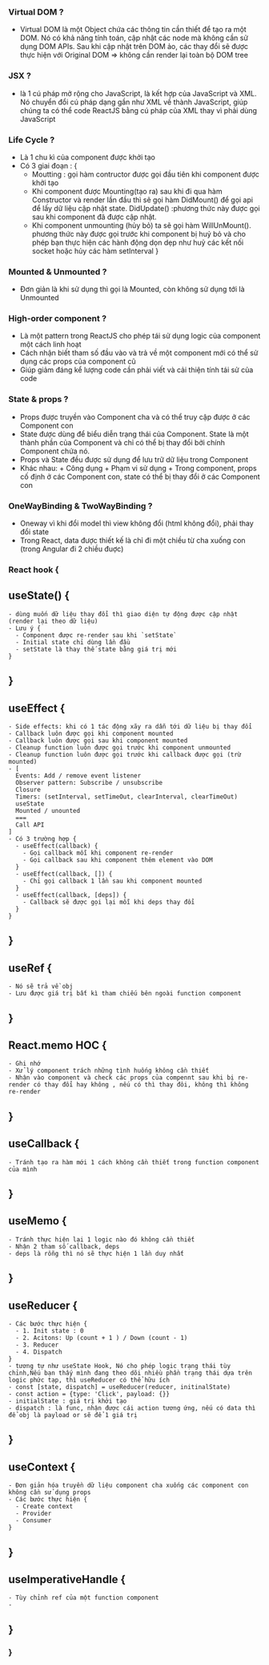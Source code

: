 ### Virtual DOM ?
- Virtual DOM là một Object chứa các thông tin cần thiết để tạo ra một DOM. 
Nó có khả năng tính toán, cập nhật các node mà không cần sử dụng DOM APIs. 
Sau khi cập nhật trên DOM ảo, các thay đổi sẽ được thực hiện với Original DOM => không cần render lại toàn bộ DOM tree

### JSX ?
- là 1 cú pháp mở rộng cho JavaScript, là kết hợp của JavaScript và XML. 
Nó chuyển đổi cú pháp dạng gần như XML về thành JavaScript, giúp chúng ta có thể code ReactJS bằng cú pháp của XML thay vì phải dùng JavaScript

### Life Cycle ?
- Là 1 chu kì của component được khởi tạo 
- Có 3 giai đoạn : {
    + Moutting : gọi hàm contructor  được gọi đầu tiên khi component được khởi tạo
    + Khi component được Mounting(tạo ra) sau khi đi qua hàm Constructor và render lần đầu thì sẽ gọi hàm DidMount() để gọi api để lấy dữ liệu cập nhật state. DidUpdate() :phương thức này được gọi sau khi component đã được cập nhật.
    + Khi component unmounting (hủy bỏ) ta sẽ gọi hàm WillUnMount(). phương thức này được gọi trước khi component bị huỷ bỏ và cho phép bạn thực hiện các hành động dọn dẹp như huỷ các kết nối socket hoặc hủy các hàm setInterval
}

### Mounted & Unmounted ? 
- Đơn giản là khi sử dụng thì gọi là Mounted, còn không sử dụng tới là Unmounted

### High-order component ? 
- Là một pattern trong ReactJS cho phép tái sử dụng logic của component một cách linh hoạt 
- Cách nhận biết tham số đầu vào và trả về một component mới có thể sử dụng các props của component cũ
- Giúp giảm đáng kể lượng code cần phải viết và cải thiện tính tái sử của code 

### State & props ?
- Props được truyền vào Component cha và có thể truy cập được ở các Component con
- State được dùng để biểu diễn trạng thái của Component. State là một thành phần của Component và chỉ có thể bị thay đổi bởi chính Component chứa nó.
- Props và State đều được sử dụng để lưu trữ dữ liệu trong Component
- Khác nhau: + Công dụng + Phạm vi sử dụng + Trong component, props cố định ở các Component con, state có thể bị thay đổi ở các Component con

### OneWayBinding & TwoWayBinding ? 
- Oneway vì khi đổi model thì view không đổi (html không đổi), phải thay đổi state
- Trong React, data được thiết kế là chỉ đi một chiều từ cha xuống con (trong Angular đi 2 chiều đuợc)

### React hook {
  ## useState() {
    - dùng muốn dữ liệu thay đổi thì giao diện tự động được cập nhật (render lại theo dữ liệu)
    - Lưu ý {
      - Component được re-render sau khi `setState`
      - Initial state chỉ dùng lần đầu
      - setState là thay thế state bằng giá trị mới 
    }
  ## }

  ## useEffect {
    - Side effects: khi có 1 tác động xãy ra dẫn tới dữ liệu bị thay đổi 
    - Callback luôn được gọi khi component mounted
    - Callback luôn được gọi sau khi component mounted
    - Cleanup function luôn được gọi trước khi component unmounted
    - Cleanup function luôn được gọi trước khi callback được gọi (trừ mounted)
    - [
      Events: Add / remove event listener
      Observer pattern: Subscribe / unsubscribe
      Closure
      Timers: (setInterval, setTimeOut, clearInterval, clearTimeOut)
      useState
      Mounted / unounted
      === 
      Call API
    ]
    - Có 3 trường hợp {
      - useEffect(callback) {
        - Gọi callback mỗi khi component re-render
        - Gọi callback sau khi component thêm element vào DOM
      }
      - useEffect(callback, []) {
        - Chỉ gọi callback 1 lần sau khi component mounted
      }
      - useEffect(callback, [deps]) {
        - Callback sẽ được gọi lại mỗi khi deps thay đổi 
      }
    }
  ## }

  ## useRef {
    - Nó sẽ trả về obj
    - Lưu được giá trị bất kì tham chiếu bên ngoài function component
  ## }

  ## React.memo HOC {
    - Ghi nhớ
    - Xử lý component trách những tình huống không cần thiết
    - Nhận vào component và check các props của compennt sau khi bị re-render có thay đổi hay không , nếu có thì thay đôi, không thì không re-render
  ## }

  ## useCallback {
    - Tránh tạo ra hàm mới 1 cách không cần thiết trong function component của mình
  ## }

  ## useMemo {
    - Tránh thực hiện lại 1 logic nào đó không cần thiết
    - Nhận 2 tham số callback, deps
    - deps là rỗng thì nó sẽ thực hiện 1 lần duy nhất
  ## }

  ## useReducer {
    - Các bước thực hiện {
      - 1. Init state : 0
      - 2. Acitons: Up (count + 1 ) / Down (count - 1)
      - 3. Reducer
      - 4. Dispatch
    }
    - tương tự như useState Hook, Nó cho phép logic trạng thái tùy chỉnh,Nếu bạn thấy mình đang theo dõi nhiều phần trạng thái dựa trên logic phức tạp, thì useReducer có thể hữu ích
    - const [state, dispatch] = useReducer(reducer, initinalState)
    - const action = {type: 'Click', payload: {}}
    - initialState : giá trị khởi tạo 
    - dispatch : là func, nhận được cái action tương ứng, nếu có data thì để obj là payload or sẽ để 1 giá trị 
  ## }

  ## useContext {
    - Đơn giản hóa truyền dữ liệu component cha xuống các component con không cần sử dụng props
    - Các bước thực hiện {
      - Create context
      - Provider
      - Consumer
    }
  ## }

  ## useImperativeHandle {
    - Tùy chỉnh ref của một function component
    - 
  ## }

### }